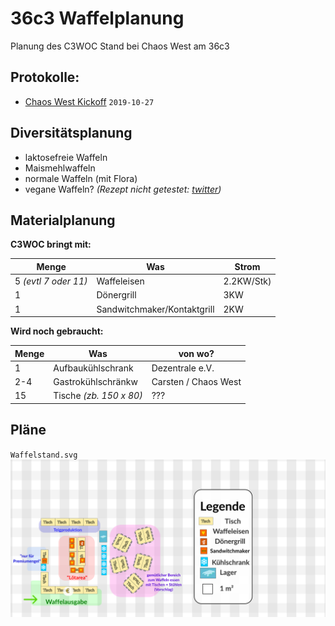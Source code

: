  36c3 Waffelplanung
==========================
Planung des C3WOC Stand bei Chaos West am 36c3

 Protokolle:
--------------
 + [Chaos West Kickoff](https://md.hasi.it/7HKVKnMbQICGNpvuZv4sYA?view#Was-brauchen-diese-%E2%80%9CWaffeln%E2%80%9D) ``2019-10-27``

 Diversitätsplanung
-----------------

+ laktosefreie Waffeln
+ Maismehlwaffeln
+ normale Waffeln (mit Flora)
+ vegane Waffeln? *(Rezept nicht getestet: [twitter](https://twitter.com/kurorori/status/1141722414742745091))*


 Materialplanung
----------------

**C3WOC bringt mit:**

| Menge | Was | Strom |
| ----- | --- | ----- |
| 5 *(evtl 7 oder 11)* | Waffeleisen | 2.2KW/Stk)
| 1 | Dönergrill | 3KW |
| 1 | Sandwitchmaker/Kontaktgrill | 2KW |

**Wird noch gebraucht:**

| Menge | Was | von wo? |
| ----- | --- | ------- |
| 1   | Aufbaukühlschrank | Dezentrale e.V. |
| 2-4 | Gastrokühlschränkw | Carsten / Chaos West |
| 15  | Tische *(zb. 150 x 80)* | ??? |

 Pläne
------
``Waffelstand.svg``
![Waffelstand @ 36c3](Waffelstand.svg "Waffelstand.svg")
